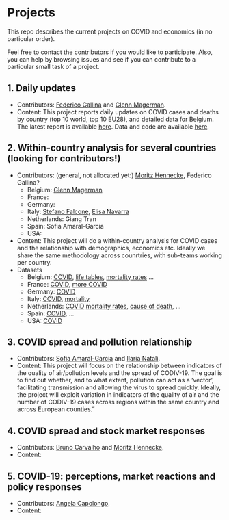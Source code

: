 # Projects
This repo describes the current projects on COVID and economics (in no particular order).

Feel free to contact the contributors if you would like to participate.
Also, you can help by browsing issues and see if you can contribute to a particular small task of a project.


## 1. Daily updates
  - Contributors: [Federico Gallina](https://github.com/FedeGall) and [Glenn Magerman](https://github.com/glennmagerman).
  - Content: This project reports daily updates on COVID cases and deaths by country (top 10 world, top 10 EU28), and detailed data for Belgium. The latest report is available [here](https://learning-from-the-curve.github.io).
Data and code are available [here](https://github.com/Learning-from-the-curve/daily-updates).

## 2. Within-country analysis for several countries (looking for contributors!)
  - Contributors: (general, not allocated yet:) [Moritz Hennecke](https://github.com/AAoritz),  Federico Gallina?
    - Belgium: [Glenn Magerman](https://github.com/glennmagerman)
    - France:
    - Germany:
    - Italy: [Stefano Falcone](), [Elisa Navarra](https://github.com/elisanavarra)
    - Netherlands: Giang Tran
    - Spain: Sofia Amaral-Garcia
    - USA:
  - Content: This project will do a within-country analysis for COVID cases and the relationship with demographics, economics etc. Ideally we share the same methodology across counrtries, with sub-teams working per country.
  - Datasets
    - Belgium: [COVID](https://epistat.wiv-isp.be/covid/), [life tables](https://statbel.fgov.be/sites/default/files/files/documents/bevolking/5.4%20Sterfte%2C%20levensverwachting%20en%20doodsoorzaken/5.4.3%20Sterftetafels%20en%20levensverwachting/sterftetafelsAE.xls), [mortality rates](https://epistat.wiv-isp.be/momo/) ... 
    - France: [COVID](https://www.data.gouv.fr/fr/datasets/donnees-hospitalieres-relatives-a-lepidemie-de-covid-19/), [more COVID](https://github.com/opencovid19-fr/data)
    - Germany: [COVID](https://github.com/jgehrcke/covid-19-germany-gae)
    - Italy: [COVID](https://github.com/pcm-dpc/COVID-19), [mortality]( https://www.epicentro.iss.it/coronavirus/sars-cov-2-sorveglianza-dati)
    - Netherlands: [COVID](https://www.rivm.nl/actuele-informatie-over-coronavirus) [mortality rates](https://www.rivm.nl/monitoring-sterftecijfers-nederland), [cause of death](https://opendata.cbs.nl/statline/#/CBS/nl/dataset/7052_95/table?ts=1586241169874), ...
    - Spain: [COVID](https://github.com/datadista/datasets/tree/master/COVID%2019), ...
    - USA: [COVID](https://github.com/nytimes/covid-19-data)
 
## 3. COVID spread and pollution relationship
  - Contributors: [Sofia Amaral-Garcia](https://github.com/samaralgarcia) and [Ilaria Natali](https://github.com/Ilaria0205).
  - Content: This project will focus on the relationship between indicators of the quality of air/pollution levels and the   spread of CODIV-19. The goal is to find out whether, and to what extent, pollution can act as a ‘vector’, facilitating transmission and allowing the virus to spread quickly. Ideally, the project will exploit variation in indicators of the quality of air and the number of CODIV-19 cases across regions within the same country and across European counties.”
  
## 4. COVID spread and stock market responses
  - Contributors: [Bruno Carvalho](https://github.com/bmpcarvalho)  and [Moritz Hennecke](https://github.com/AAoritz).
  - Content: 
  
## 5. COVID-19: perceptions, market reactions and policy responses
  - Contributors: [Angela Capolongo](https://github.com/AngelaCapolongo).
  - Content: 
